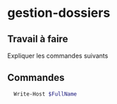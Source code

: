 # gestion-dossiers

## Travail à faire 

Expliquer les commandes suivants

## Commandes 

```bash
  Write-Host $FullName
```